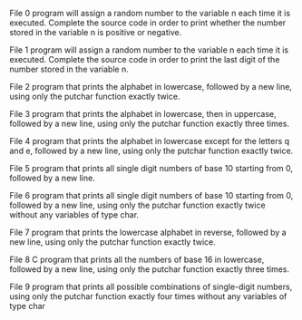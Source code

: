 File 0 program will assign a random number to the variable n each time it is executed. Complete the source code in order to print whether the number stored in the variable n is positive or negative.

File 1 program will assign a random number to the variable n each time it is executed. Complete the source code in order to print the last digit of the number stored in the variable n.

File 2 program that prints the alphabet in lowercase, followed by a new line, using only the putchar function exactly twice.

File 3 program that prints the alphabet in lowercase, then in uppercase, followed by a new line, using only the putchar function exactly three times.

File 4 program that prints the alphabet in lowercase except for the letters q and e, followed by a new line, using only the putchar function exactly twice.

File 5 program that prints all single digit numbers of base 10 starting from 0, followed by a new line.

File 6 program that prints all single digit numbers of base 10 starting from 0, followed by a new line, using only the putchar function exactly twice without any variables of type char.

File 7 program that prints the lowercase alphabet in reverse, followed by a new line, using only the putchar function exactly twice.

File 8 C program that prints all the numbers of base 16 in lowercase, followed by a new line, using only the putchar function exactly three times.

File 9  program that prints all possible combinations of single-digit numbers, using only the putchar function exactly four times without any variables of type char

